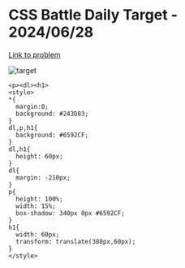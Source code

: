 # CSS Battle Daily Target - 2024/06/28

[Link to problem](https://cssbattle.dev/play/YbA1ojJfvlDWu2kCqRTG)

![target](https://firebasestorage.googleapis.com/v0/b/cssbattleapp.appspot.com/o/user%2Fummd3POvEDfFyeFvVdOMG3OOrwE2%2Ftargets%2Ftarget_syLTaHZ.png?alt=media)


```
<p><dl><h1>
<style>
*{
  margin:0;
  background: #243D83;
}
dl,p,h1{
  background: #6592CF;
}
dl,h1{
  height: 60px;
}
dl{
  margin: -210px;
}
p{
  height: 100%;
  width: 15%;
  box-shadow: 340px 0px #6592CF;
}
h1{  
  width: 60px;
  transform: translate(380px,60px);
}
</style>
```